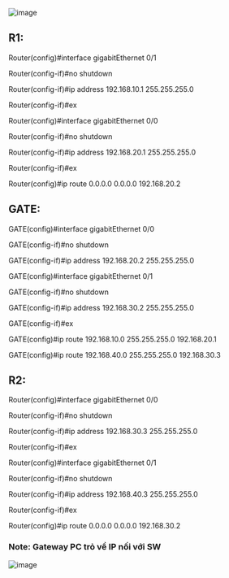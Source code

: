 ![image](https://user-images.githubusercontent.com/50360416/194514592-7b8aa877-f809-4deb-b36e-249b8f6c885e.png)

## R1:

Router(config)#interface gigabitEthernet 0/1

Router(config-if)#no shutdown 

Router(config-if)#ip address 192.168.10.1 255.255.255.0

Router(config-if)#ex

Router(config)#interface gigabitEthernet 0/0

Router(config-if)#no shutdown 

Router(config-if)#ip address 192.168.20.1 255.255.255.0

Router(config-if)#ex

Router(config)#ip route 0.0.0.0 0.0.0.0 192.168.20.2 

## GATE:

GATE(config)#interface gigabitEthernet 0/0

GATE(config-if)#no shutdown 

GATE(config-if)#ip address 192.168.20.2 255.255.255.0

GATE(config)#interface gigabitEthernet 0/1

GATE(config-if)#no shutdown

GATE(config-if)#ip address 192.168.30.2 255.255.255.0

GATE(config-if)#ex

GATE(config)#ip route 192.168.10.0 255.255.255.0 192.168.20.1

GATE(config)#ip route 192.168.40.0 255.255.255.0 192.168.30.3


## R2:

Router(config)#interface gigabitEthernet 0/0

Router(config-if)#no shutdown

Router(config-if)#ip address 192.168.30.3 255.255.255.0

Router(config-if)#ex

Router(config)#interface gigabitEthernet 0/1

Router(config-if)#no shutdown 

Router(config-if)#ip address 192.168.40.3 255.255.255.0

Router(config-if)#ex

Router(config)#ip route 0.0.0.0 0.0.0.0 192.168.30.2


### Note: Gateway PC trỏ về IP nối với SW

![image](https://user-images.githubusercontent.com/50360416/194521133-e4fb4a9c-f021-45b3-841a-a266db810d9b.png)













